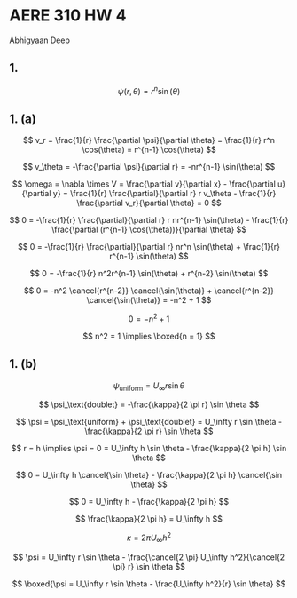 # AERE 310 HW 4

Abhigyaan Deep

## 1.

$$
\psi(r, \theta) = r^n \sin(\theta)
$$

## 1. (a)

$$
v_r = \frac{1}{r} \frac{\partial \psi}{\partial \theta} = \frac{1}{r} r^n \cos(\theta) = r^{n-1} \cos(\theta)
$$

$$
v_\theta = -\frac{\partial \psi}{\partial r} = -nr^{n-1} \sin(\theta)
$$

$$
\omega = \nabla \times V = \frac{\partial v}{\partial x} - \frac{\partial u}{\partial y} = \frac{1}{r} \frac{\partial}{\partial r} r v_\theta - \frac{1}{r} \frac{\partial v_r}{\partial \theta} = 0
$$

$$
0 = -\frac{1}{r} \frac{\partial}{\partial r} r nr^{n-1} \sin(\theta) - \frac{1}{r} \frac{\partial (r^{n-1} \cos(\theta))}{\partial \theta}
$$

$$
0 = -\frac{1}{r} \frac{\partial}{\partial r} nr^n \sin(\theta) + \frac{1}{r} r^{n-1} \sin(\theta)
$$

$$
0 = -\frac{1}{r} n^2r^{n-1} \sin(\theta) + r^{n-2} \sin(\theta)
$$

$$
0 = -n^2 \cancel{r^{n-2}} \cancel{\sin(\theta)} + \cancel{r^{n-2}} \cancel{\sin(\theta)} = -n^2 + 1
$$

$$
0 = -n^2 + 1
$$

$$
n^2 = 1 \implies \boxed{n = 1}
$$

## 1. (b)

$$
\psi_\text{uniform} = U_\infty r \sin \theta
$$

$$
\psi_\text{doublet} = -\frac{\kappa}{2 \pi r} \sin \theta
$$

$$
\psi = \psi_\text{uniform} + \psi_\text{doublet} = U_\infty r \sin \theta - \frac{\kappa}{2 \pi r} \sin \theta
$$

$$
r = h \implies \psi = 0 = U_\infty h \sin \theta - \frac{\kappa}{2 \pi h} \sin \theta
$$

$$
0 = U_\infty h \cancel{\sin \theta} - \frac{\kappa}{2 \pi h} \cancel{\sin \theta}
$$

$$
0 = U_\infty h - \frac{\kappa}{2 \pi h}
$$

$$
\frac{\kappa}{2 \pi h} = U_\infty h
$$

$$
\kappa = 2 \pi U_\infty h^2
$$

$$
\psi = U_\infty r \sin \theta - \frac{\cancel{2 \pi} U_\infty h^2}{\cancel{2 \pi} r} \sin \theta
$$

$$
\boxed{\psi = U_\infty r \sin \theta - \frac{U_\infty h^2}{r} \sin \theta}
$$
